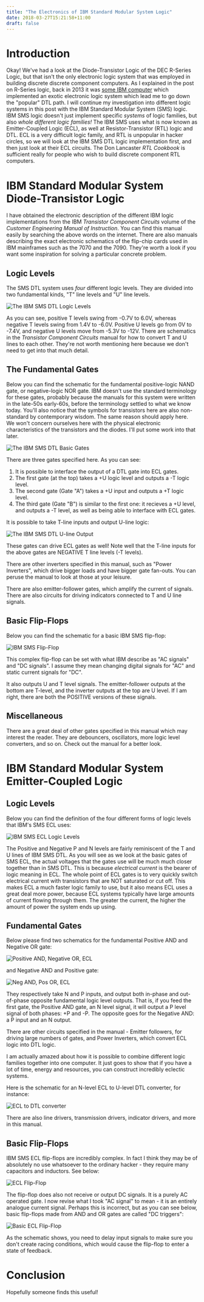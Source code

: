```yaml
---
title: "The Electronics of IBM Standard Modular System Logic"
date: 2018-03-27T15:21:58+11:00
draft: false
---
```

# Introduction

Okay! We've had a look at the Diode-Transistor Logic of the DEC R-Series Logic, but that isn't the only electronic logic system that was employed in building discrete discrete component computers. As I explained in the post on R-Series logic, back in 2013 it was [some IBM computer](https://bootlicker.party/posts/r-series-logic/) which implemented an exotic electronic logic system which lead me to go down the "popular" DTL path. I will continue my investigation into different logic systems in this post with the IBM Standard Modular System (SMS) logic. IBM SMS logic doesn't just implement specific _systems_ of logic families, but also _whole different logic families!_ The IBM SMS uses what is now known as Emitter-Coupled Logic (ECL), as well at Resistor-Transistor (RTL) logic and DTL. ECL is a very difficult logic family, and RTL is unpopular in hacker circles, so we will look at the IBM SMS DTL logic implementation first, and then just look at their ECL circuits. The Don Lancaster _RTL Cookbook_ is sufficient really for people who wish to build discrete component RTL computers.

# IBM Standard Modular System Diode-Transistor Logic

I have obtained the electronic description of the different IBM logic implementations from the IBM _Transistor Component Circuits_ volume of the *Customer Engineering Manual of Instruction*. You can find this manual easily by searching the above words on the internet. There are also manuals describing the exact electronic schematics of the flip-chip cards used in IBM mainframes such as the 7070 and the 7090. They're worth a look if you want some inspiration for solving a particular concrete problem.

## Logic Levels

The SMS DTL system uses *four* different logic levels. They are divided into two fundamental kinds, "T" line levels and "U" line levels.

![The IBM SMS DTL Logic Levels](/IBM_SMS_images/001_SMS_DTL_Logic_Levels.png)

As you can see, positive T levels swing from -0.7V to 6.0V, whereas negative T levels swing from 1.4V to -6.0V. Positive U levels go from 0V to -7.4V, and negative U levels move from -5.3V to -12V. There are schematics in the _Transistor Component Circuits_ manual for how to convert T and U lines to each other. They're not worth mentioning here because we don't need to get into that much detail.

## The Fundamental Gates

Below you can find the schematic for the fundamental positive-logic NAND gate, or negative-logic NOR gate. IBM doesn't use the standard terminology for these gates, probably because the manuals for this system were written in the late-50s early-60s, before the terminology settled to what we know today. You'll also notice that the symbols for transistors here are also non-standard by contemporary wisdom. The same reason should apply here. We won't concern ourselves here with the physical electronic characteristics of the transistors and the diodes. I'll put some work into that later.

![The IBM SMS DTL Basic Gates](/IBM_SMS_images/002_SMS_DTL_Pos_NAND_Neg_OR.png)

There are three gates specified here. As you can see:

1. It is possible to interface the output of a DTL gate into ECL gates.
2. The first gate (at the top) takes a +U logic level and outputs a -T logic level.
3. The second gate (Gate "A") takes a +U input and outputs a +T logic level.
4. The third gate (Gate "B") is similar to the first one: it recieves a +U level, and outputs a -T level, as well as being able to interface with ECL gates.

It is possible to take T-line inputs and output U-line logic:

![The IBM SMS DTL U-line Output](/IBM_SMS_images/003_SMS_DTL_Neg_NAND_Pos_NOR.png)

These gates can drive ECL gates as well! Note well that the T-line inputs for the above gates are NEGATIVE T line levels (-T levels).

There are other inverters specified in this manual, such as "Power Inverters", which drive bigger loads and have bigger gate fan-outs. You can peruse the manual to look at those at your leisure.

There are also emitter-follower gates, which amplify the current of signals. There are also circuits for driving indicators connected to T and U line signals.

## Basic Flip-Flops

Below you can find the schematic for a basic IBM SMS flip-flop:

![IBM SMS Flip-Flop](/IBM_SMS_images/004_SMS_DTL_Basic_Flip_Flop.png)

This complex flip-flop can be set with what IBM describe as "AC signals" and "DC signals". I assume they mean changing digital signals for "AC" and static current signals for "DC".

It also outputs U and T level signals. The emitter-follower outputs at the bottom are T-level, and the inverter outputs at the top are U level. If I am right, there are both the POSITIVE versions of these signals.

## Miscellaneous

There are a great deal of other gates specified in this manual which may interest the reader. They are debouncers, oscillators, more logic level converters, and so on. Check out the manual for a better look.

# IBM Standard Modular System Emitter-Coupled Logic

## Logic Levels

Below you can find the definition of the four different forms of logic levels that IBM's SMS ECL uses:

![IBM SMS ECL Logic Levels](/IBM_SMS_images/005_SMS_ECL_Logic_Levels.png)

The Positive and Negative P and N levels are fairly reminiscent of the T and U lines of IBM SMS DTL. As you will see as we look at the basic gates of SMS ECL, the actual voltages that the gates use will be much much closer together than in SMS DTL. This is because _electrical current_ is the bearer of logic meaning in ECL. The whole point of ECL gates is to very quickly switch electrical current with transistors that are NOT saturated or cut off. This makes ECL a much faster logic family to use, but it also means ECL uses a great deal more power, because ECL systems typically have large amounts of current flowing through them. The greater the current, the higher the amount of power the system ends up using.

## Fundamental Gates

Below please find two schematics for the fundamental Positive AND and Negative OR gate:

![Positive AND, Negative OR, ECL](/IBM_SMS_images/006_SMS_ECL_Pos_AND_Neg_OR.png)

and Negative AND and Positive gate:

![Neg AND, Pos OR, ECL](/IBM_SMS_images/007_SMS_ECL_Neg_AND_Pos_OR.png)

They respectively take N and P inputs, and output both in-phase and out-of-phase opposite fundamental logic level outputs. That is, if you feed the first gate, the Positive AND gate, an N level signal, it will output a P level signal of both phases: +P and -P. The opposite goes for the Negative AND: a P input and an N output.

There are other circuits specified in the manual - Emitter followers, for driving large numbers of gates, and Power Inverters, which convert ECL logic into DTL logic.

I am actually amazed about how it is possible to combine different logic families together into one computer. It just goes to show that if you have a lot of time, energy and resources, you can construct incredibly eclectic systems.

Here is the schematic for an N-level ECL to U-level DTL converter, for instance:

![ECL to DTL converter](/IBM_SMS_images/008_SMS_ECL_to_DTL_Converter.png)

There are also line drivers, transmission drivers, indicator drivers, and more in this manual.

## Basic Flip-Flops

IBM SMS ECL flip-flops are incredibly complex. In fact I think they may be of absolutely no use whatsoever to the ordinary hacker - they require many capacitors and inductors. See below:

![ECL Flip-Flop](/IBM_SMS_images/009_SMS_ECL_Flip_Flop.png)

The flip-flop does also not receive or output DC signals. It is a purely AC operated gate. I now revise what I took "AC signal" to mean - it is an entirely analogue current signal. Perhaps this is incorrect, but as you can see below, basic flip-flops made from AND and OR gates are called "DC triggers":

![Basic ECL Flip-Flop](/IBM_SMS_images/010_SMS_ECL_Basic_Flip_Flop.png)

As the schematic shows, you need to delay input signals to make sure you don't create racing conditions, which would cause the flip-flop to enter a state of feedback.

# Conclusion

Hopefully someone finds this useful!
